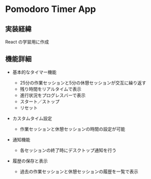 # Pomodoro Timer App

## 実装経緯

React の学習用に作成

## 機能詳細

* 基本的なタイマー機能
  * 25分の作業セッションと5分の休憩セッションが交互に繰り返す
  * 残り時間をリアルタイムで表示
  * 進行状況をプログレスバーで表示
  * スタート／ストップ
  * リセット

* カスタムタイム設定
  * 作業セッションと休憩セッションの時間の設定が可能

* 通知機能
  * 各セッションの終了時にデスクトップ通知を行う

* 履歴の保存と表示
  * 過去の作業セッションと休憩セッションの履歴を一覧で表示
